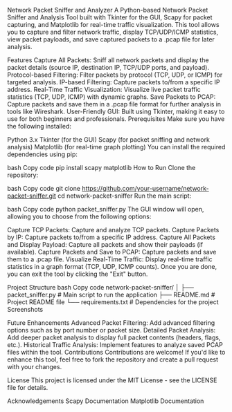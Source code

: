 Network Packet Sniffer and Analyzer
A Python-based Network Packet Sniffer and Analysis Tool built with Tkinter for the GUI, Scapy for packet capturing, and Matplotlib for real-time traffic visualization. This tool allows you to capture and filter network traffic, display TCP/UDP/ICMP statistics, view packet payloads, and save captured packets to a .pcap file for later analysis.

Features
Capture All Packets: Sniff all network packets and display the packet details (source IP, destination IP, TCP/UDP ports, and payload).
Protocol-based Filtering: Filter packets by protocol (TCP, UDP, or ICMP) for targeted analysis.
IP-based Filtering: Capture packets to/from a specific IP address.
Real-Time Traffic Visualization: Visualize live packet traffic statistics (TCP, UDP, ICMP) with dynamic graphs.
Save Packets to PCAP: Capture packets and save them in a .pcap file format for further analysis in tools like Wireshark.
User-Friendly GUI: Built using Tkinter, making it easy to use for both beginners and professionals.
Prerequisites
Make sure you have the following installed:

Python 3.x
Tkinter (for the GUI)
Scapy (for packet sniffing and network analysis)
Matplotlib (for real-time graph plotting)
You can install the required dependencies using pip:

bash
Copy code
pip install scapy matplotlib
How to Run
Clone the repository:

bash
Copy code
git clone https://github.com/your-username/network-packet-sniffer.git
cd network-packet-sniffer
Run the main script:

bash
Copy code
python packet_sniffer.py
The GUI window will open, allowing you to choose from the following options:

Capture TCP Packets: Capture and analyze TCP packets.
Capture Packets by IP: Capture packets to/from a specific IP address.
Capture All Packets and Display Payload: Capture all packets and show their payloads (if available).
Capture Packets and Save to PCAP: Capture packets and save them to a .pcap file.
Visualize Real-Time Traffic: Display real-time traffic statistics in a graph format (TCP, UDP, ICMP counts).
Once you are done, you can exit the tool by clicking the "Exit" button.

Project Structure
bash
Copy code
network-packet-sniffer/
│
├── packet_sniffer.py          # Main script to run the application
├── README.md                  # Project README file
└── requirements.txt           # Dependencies for the project
Screenshots

Future Enhancements
Advanced Packet Filtering: Add advanced filtering options such as by port number or packet size.
Detailed Packet Analysis: Add deeper packet analysis to display full packet contents (headers, flags, etc.).
Historical Traffic Analysis: Implement features to analyze saved PCAP files within the tool.
Contributions
Contributions are welcome! If you'd like to enhance this tool, feel free to fork the repository and create a pull request with your changes.

License
This project is licensed under the MIT License - see the LICENSE file for details.

Acknowledgements
Scapy Documentation
Matplotlib Documentation
